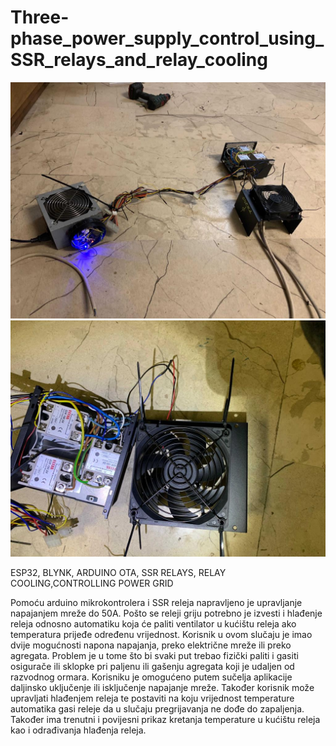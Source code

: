 # Three-phase_power_supply_control_using_SSR_relays_and_relay_cooling
![](Project%20images/WhatsApp%20Image%202021-03-21%20at%2014.42.11%20(5).jpeg)
![](Project%20images/WhatsApp%20Image%202021-03-21%20at%2014.42.11%20(1).jpeg)

ESP32, BLYNK, ARDUINO OTA, SSR RELAYS, RELAY COOLING,CONTROLLING POWER GRID

Pomoću arduino mikrokontrolera i SSR releja napravljeno je upravljanje napajanjem mreže do 50A. Pošto se releji griju 
potrebno je izvesti i hlađenje releja odnosno automatiku koja će paliti ventilator u kućištu releja ako temperatura
prijeđe određenu vrijednost. 
Korisnik u ovom slučaju je imao dvije mogućnosti napona napajanja, preko električne mreže ili preko agregata.
Problem je u tome što bi svaki put trebao fizički paliti i gasiti osigurače ili sklopke pri paljenu ili gašenju agregata koji je
udaljen od razvodnog ormara.
Korisniku je omogućeno putem sučelja aplikacije daljinsko uključenje ili isključenje napajanje mreže. Također korisnik
može upravljati hlađenjem releja te postaviti na koju vrijednost temperature automatika gasi releje da u slučaju
pregrijavanja ne dođe do zapaljenja. Također ima trenutni i povijesni prikaz kretanja temperature u kućištu releja kao i
odrađivanja hlađenja releja.
